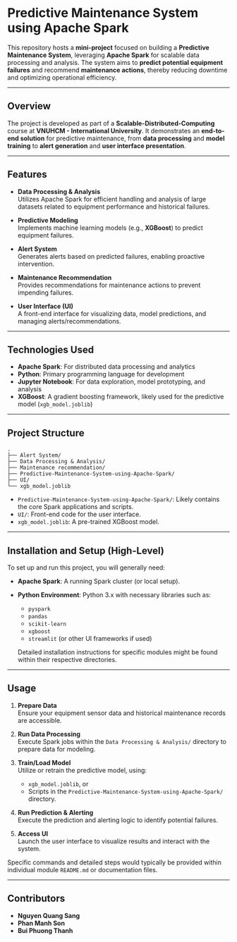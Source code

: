 # Predictive Maintenance System using Apache Spark

This repository hosts a **mini-project** focused on building a **Predictive Maintenance System**, leveraging **Apache Spark** for scalable data processing and analysis. The system aims to **predict potential equipment failures** and recommend **maintenance actions**, thereby reducing downtime and optimizing operational efficiency.

---

## Overview

The project is developed as part of a **Scalable-Distributed-Computing** course at **VNUHCM - International University**. It demonstrates an **end-to-end solution** for predictive maintenance, from **data processing** and **model training** to **alert generation** and **user interface presentation**.

---

## Features

- **Data Processing & Analysis**  
  Utilizes Apache Spark for efficient handling and analysis of large datasets related to equipment performance and historical failures.

- **Predictive Modeling**  
  Implements machine learning models (e.g., **XGBoost**) to predict equipment failures.

- **Alert System**  
  Generates alerts based on predicted failures, enabling proactive intervention.

- **Maintenance Recommendation**  
  Provides recommendations for maintenance actions to prevent impending failures.

- **User Interface (UI)**  
  A front-end interface for visualizing data, model predictions, and managing alerts/recommendations.

---

## Technologies Used

- **Apache Spark**: For distributed data processing and analytics  
- **Python**: Primary programming language for development  
- **Jupyter Notebook**: For data exploration, model prototyping, and analysis  
- **XGBoost**: A gradient boosting framework, likely used for the predictive model (`xgb_model.joblib`)

---

## Project Structure

```text
.
├── Alert System/
├── Data Processing & Analysis/
├── Maintenance recommendation/
├── Predictive-Maintenance-System-using-Apache-Spark/
├── UI/
└── xgb_model.joblib
```

- `Predictive-Maintenance-System-using-Apache-Spark/`: Likely contains the core Spark applications and scripts.
- `UI/`: Front-end code for the user interface.
- `xgb_model.joblib`: A pre-trained XGBoost model.

---

## Installation and Setup (High-Level)

To set up and run this project, you will generally need:

- **Apache Spark**: A running Spark cluster (or local setup).
- **Python Environment**: Python 3.x with necessary libraries such as:
  - `pyspark`
  - `pandas`
  - `scikit-learn`
  - `xgboost`
  - `streamlit` (or other UI frameworks if used)

  Detailed installation instructions for specific modules might be found within their respective directories.

---

## Usage

1. **Prepare Data**  
   Ensure your equipment sensor data and historical maintenance records are accessible.

2. **Run Data Processing**  
   Execute Spark jobs within the `Data Processing & Analysis/` directory to prepare data for modeling.

3. **Train/Load Model**  
   Utilize or retrain the predictive model, using:
   - `xgb_model.joblib`, or  
   - Scripts in the `Predictive-Maintenance-System-using-Apache-Spark/` directory.

4. **Run Prediction & Alerting**  
   Execute the prediction and alerting logic to identify potential failures.

5. **Access UI**  
   Launch the user interface to visualize results and interact with the system.

Specific commands and detailed steps would typically be provided within individual module `README.md` or documentation files.

---

## Contributors

- **Nguyen Quang Sang**
- **Phan Manh Son**
- **Bui Phuong Thanh**

